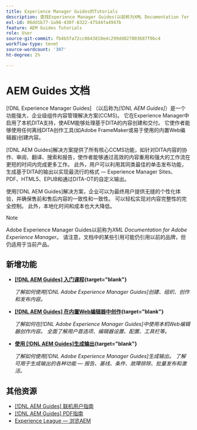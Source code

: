 ```yaml
---
title: Experience Manager Guides的Tutorials
description: 查找Experience Manager Guides(以前称为XML Documentation for Adobe Experience Manager)的教程视频。 了解Experience Manager中的本机DITA支持和结构化创作。
exl-id: 06dd1b77-1a98-430f-8322-475d4fa4947b
feature: AEM Guides Tutorials
role: User
source-git-commit: fb4b5fa72cc0643810e4c299dd827803687f0bc4
workflow-type: tm+mt
source-wordcount: '307'
ht-degree: 2%

---
```


# AEM Guides 文档

[!DNL Experience Manager Guides] （以后称为&#x200B;_[!DNL AEM Guides]_）是一个功能强大、企业级组件内容管理解决方案(CCMS)。 它在Experience Manager中启用了本机DITA支持，使AEM能够处理基于DITA的内容创建和交付。 它使作者能够使用任何离线DITA创作工具(如Adobe FrameMaker或易于使用的内置Web编辑器)创建内容。

[!DNL AEM Guides]解决方案提供了所有核心CCMS功能，如针对DITA内容的协作、审阅、翻译、搜索和报告，使作者能够通过高效的内容重用和强大的工作流在更短的时间内完成更多工作。 此外，用户可以利用其同类最佳的单击发布功能，生成基于DITA的输出以实现最流行的格式 — Experience Manager Sites、PDF、HTML5、EPUB和通过DITA-OT的自定义输出。

使用[!DNL AEM Guides]解决方案，企业可以为最终用户提供无缝的个性化体验，并确保售前和售后内容的一致性和一致性。 可以轻松实现对内容完整性的完全控制。 此外，本地化时间和成本也大大降低。

>[!NOTE]
> 
> Adobe Experience Manager Guides以前称为&#x200B;_XML Documentation for Adobe Experience Manager_。 请注意，文档中的某些引用可能仍引用以前的品牌，但仍适用于当前产品。

## 新增功能

* **[[!DNL AEM Guides] 入门课程](https://experienceleague.adobe.com/docs/experience-manager-guides-learn/videos/getting-started/overview.html){target="blank"}**

  _了解如何使用[!DNL Adobe Experience Manager Guides]创建、组织、创作和发布内容。_

* **[[!DNL AEM Guides] 在内置Web编辑器中创作](https://experienceleague.adobe.com/docs/experience-manager-guides-learn/videos/advanced-user-guide/overview.html){target="blank"}**

  _了解如何在[!DNL Adobe Experience Manager Guides]中使用本机Web编辑器创作内容。 全面了解用户首选项、编辑器设置、配置、工具栏等。_

* **[使用 [!DNL AEM Guides]生成输出](https://experienceleague.adobe.com/docs/experience-manager-guides-learn/videos/output-generation/overview.html){target="blank"}**

  _了解如何使用[!DNL Adobe Experience Manager Guides]生成输出。 了解可用于生成输出的各种功能 — 报告、基线、条件、故障排除、批量发布和激活。_

<!--

Dummy links cause validation to fail

## Staff Picks

<table>
<tr>
  <td>
    <a href="#">
      <img alt="400 x 225px" src="myimage.png" />
    </a>
    <div>
      <a href="#">
    <strong>Enablement Content 1</strong>
    </a>
    </div>
    <p>
    <em>A brief description of enablement content.</em>
    <p>
  </td>
   <td>
    <a href="#">
      <img alt="400 x 225px" src="myimage.png" />
    </a>
    <div>
      <a href="#">
    <strong>Enablement Content 1</strong>
    </a>
    </div>
    <p>
    <em>A brief description of enablement content.</em>
    <p>
  </td>
  <td>
    <a href="#">
      <img alt="400 x 225px" src="myimage.png" />
    </a>
    <div>
      <a href="#">
    <strong>Enablement Content 1</strong>
    </a>
    </div>
    <p>
    <em>A brief description of enablement content.</em>
    <p>
  </td>
</tr>
</table>

-->

## 其他资源

* [[!DNL AEM Guides] 联机用户指南](https://help.adobe.com/en_US/xml-documentation-for-adobe-experience-manager/index.html)
* [[!DNL AEM Guides] PDF指南](https://helpx.adobe.com/support/xml-documentation-for-experience-manager.html)
* [Experience League — 浏览AEM](https://experienceleague.adobe.com/#recommended/solutions/experience-manager)

